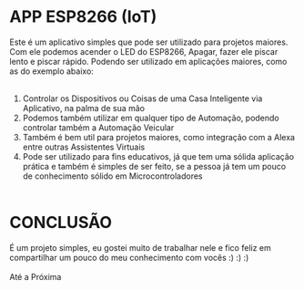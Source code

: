 # APP ESP8266 (IoT)

Este é um aplicativo simples que pode ser utilizado para projetos maiores. Com ele podemos acender o LED do ESP8266, Apagar, fazer ele piscar lento e piscar rápido. Podendo ser utilizado em aplicações maiores, como as do exemplo abaixo:<br></br>

1. Controlar os Dispositivos ou Coisas de uma Casa Inteligente via Aplicativo, na palma de sua mão
2. Podemos também utilizar em qualquer tipo de Automação, podendo controlar também a Automação Veicular
3. Também é bem util para projetos maiores, como integração com a Alexa entre outras Assistentes Virtuais
4. Pode ser utilizado para fins educativos, já que tem uma sólida aplicação prática e também é simples de ser feito, se a pessoa já tem um pouco de conhecimento sólido em Microcontroladores<br></br>


# CONCLUSÃO

É um projeto simples, eu gostei muito de trabalhar nele e fico feliz em compartilhar um pouco do meu conhecimento com vocês :) :) :)<br></br>
Até a Próxima
